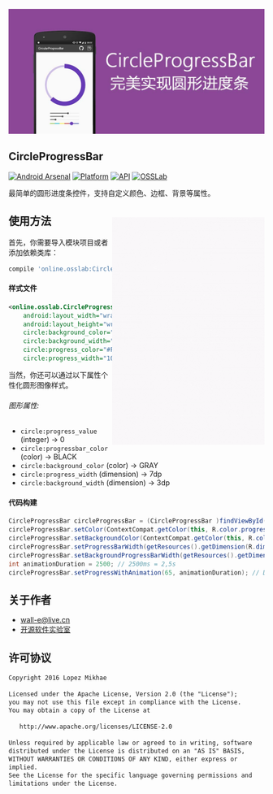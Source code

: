 ﻿<p align="center"><img src="./preview/circleprogressbar.jpg"></p>

## CircleProgressBar

[![Android Arsenal](https://img.shields.io/badge/Android%20Arsenal-CircleProgressBar-lightgrey.svg?style=flat)](http://circleprogress.osslab.online/)
[![Platform](https://img.shields.io/badge/platform-android-green.svg)](http://developer.android.com/index.html)
[![API](https://img.shields.io/badge/API-11%2B-brightgreen.svg?style=flat)](https://android-arsenal.com/api?level=11)
[![OSSLab](https://img.shields.io/badge/OSSLab-开源软件实验室-blue.svg?style=flat)](http://osslab.online/)

最简单的圆形进度条控件，支持自定义颜色、边框、背景等属性。

<img src="./preview/preview.gif" alt="CircleProgressBar" title="CircleProgressBar" width="300" height="448" align="right" vspace="24" />


## 使用方法

首先，你需要导入模块项目或者添加依赖类库：

```groovy
compile 'online.osslab:CircleProgress:1.0.0'
```

#### 样式文件

```xml
<online.osslab.CircleProgressBar
    android:layout_width="wrap_content"
    android:layout_height="wrap_content"
    circle:background_color="#FFCDD2"
    circle:background_width="5dp"
    circle:progress_color="#F44336"
    circle:progress_width="10dp" />
```

当然，你还可以通过以下属性个性化圆形图像样式。

###### 图形属性:

* `circle:progress_value`                      (integer)   -> 0
* `circle:progressbar_color`             (color)     -> BLACK
* `circle:background_color`  (color)     -> GRAY
* `circle:progress_width`             (dimension) -> 7dp
* `circle:background_width`  (dimension) -> 3dp


#### 代码构建

```java
CircleProgressBar circleProgressBar = (CircleProgressBar )findViewById(R.id.myCircleProgressBar );
circleProgressBar.setColor(ContextCompat.getColor(this, R.color.progressBarColor));
circleProgressBar.setBackgroundColor(ContextCompat.getColor(this, R.color.backgroundProgressBarColor));
circleProgressBar.setProgressBarWidth(getResources().getDimension(R.dimen.progressBarWidth));
circleProgressBar.setBackgroundProgressBarWidth(getResources().getDimension(R.dimen.backgroundProgressBarWidth));
int animationDuration = 2500; // 2500ms = 2,5s
circleProgressBar.setProgressWithAnimation(65, animationDuration); // Default duration = 1500ms
```

## 关于作者

- [wall-e@live.cn](mailto:wall-e@live.cn)
- [开源软件实验室](http://osslab.online/)


## 许可协议

    Copyright 2016 Lopez Mikhae

    Licensed under the Apache License, Version 2.0 (the "License");
    you may not use this file except in compliance with the License.
    You may obtain a copy of the License at

       http://www.apache.org/licenses/LICENSE-2.0

    Unless required by applicable law or agreed to in writing, software
    distributed under the License is distributed on an "AS IS" BASIS,
    WITHOUT WARRANTIES OR CONDITIONS OF ANY KIND, either express or implied.
    See the License for the specific language governing permissions and
    limitations under the License.

